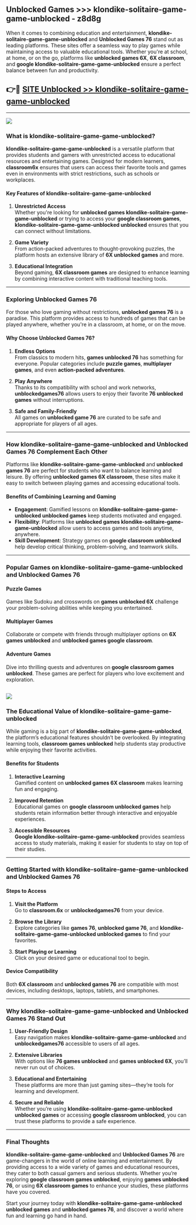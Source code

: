 ## Unblocked Games >>> klondike-solitaire-game-game-unblocked - z8d8g 

When it comes to combining education and entertainment, **klondike-solitaire-game-game-unblocked** and **Unblocked Games 76** stand out as leading platforms. These sites offer a seamless way to play games while maintaining access to valuable educational tools. Whether you're at school, at home, or on the go, platforms like **unblocked games 6X**, **6X classroom**, and **google klondike-solitaire-game-game-unblocked** ensure a perfect balance between fun and productivity.
## 👉🔴 [SITE Unblocked >> klondike-solitaire-game-game-unblocked](http://unblockedgames.edu.pl?title=klondike-solitaire-game-game-unblocked&ref=24J)
---
<a href="http://unblockedgames.edu.pl?title=klondike-solitaire-game-game-unblocked&ref=24J/"><img src="https://github.com/user-attachments/assets/438f12ca-57a4-47a3-8ead-c64da593a1e5"/></a>
### What is klondike-solitaire-game-game-unblocked?  

**klondike-solitaire-game-game-unblocked** is a versatile platform that provides students and gamers with unrestricted access to educational resources and entertaining games. Designed for modern learners, **classroom6x** ensures that users can access their favorite tools and games even in environments with strict restrictions, such as schools or workplaces.  

#### Key Features of klondike-solitaire-game-game-unblocked  

1. **Unrestricted Access**  
   Whether you're looking for **unblocked games klondike-solitaire-game-game-unblocked** or trying to access your **google classroom games**, **klondike-solitaire-game-game-unblocked unblocked** ensures that you can connect without limitations.  

2. **Game Variety**  
   From action-packed adventures to thought-provoking puzzles, the platform hosts an extensive library of **6X unblocked games** and more.  

3. **Educational Integration**  
   Beyond gaming, **6X classroom games** are designed to enhance learning by combining interactive content with traditional teaching tools.  



---

### Exploring Unblocked Games 76  

For those who love gaming without restrictions, **unblocked games 76** is a paradise. This platform provides access to hundreds of games that can be played anywhere, whether you're in a classroom, at home, or on the move.  

#### Why Choose Unblocked Games 76?  

1. **Endless Options**  
   From classics to modern hits, **games unblocked 76** has something for everyone. Popular categories include **puzzle games**, **multiplayer games**, and even **action-packed adventures**.  

2. **Play Anywhere**  
   Thanks to its compatibility with school and work networks, **unblockedgames76** allows users to enjoy their favorite **76 unblocked games** without interruptions.  

3. **Safe and Family-Friendly**  
   All games on **unblocked game 76** are curated to be safe and appropriate for players of all ages.  

---

### How klondike-solitaire-game-game-unblocked and Unblocked Games 76 Complement Each Other  

Platforms like **klondike-solitaire-game-game-unblocked** and **unblocked games 76** are perfect for students who want to balance learning and leisure. By offering **unblocked games 6X classroom**, these sites make it easy to switch between playing games and accessing educational tools.  

#### Benefits of Combining Learning and Gaming  

- **Engagement**: Gamified lessons on **klondike-solitaire-game-game-unblocked unblocked games** keep students motivated and engaged.  
- **Flexibility**: Platforms like **unblocked games klondike-solitaire-game-game-unblocked** allow users to access games and tools anytime, anywhere.  
- **Skill Development**: Strategy games on **google classroom unblocked** help develop critical thinking, problem-solving, and teamwork skills.  

---

### Popular Games on klondike-solitaire-game-game-unblocked and Unblocked Games 76  

#### Puzzle Games  

Games like Sudoku and crosswords on **games unblocked 6X** challenge your problem-solving abilities while keeping you entertained.  

#### Multiplayer Games  

Collaborate or compete with friends through multiplayer options on **6X games unblocked** and **unblocked games google classroom**.  

#### Adventure Games  

Dive into thrilling quests and adventures on **google classroom games unblocked**. These games are perfect for players who love excitement and exploration.  

<a href="http://download.freeplayer.one?title=klondike-solitaire-game-game-unblocked&ref=23D/"><img src="https://github.com/user-attachments/assets/fe0c3e91-c8e1-489c-acf0-e2f614c12fb8"/></a>
---

### The Educational Value of klondike-solitaire-game-game-unblocked  

While gaming is a big part of **klondike-solitaire-game-game-unblocked**, the platform’s educational features shouldn’t be overlooked. By integrating learning tools, **classroom games unblocked** help students stay productive while enjoying their favorite activities.  

#### Benefits for Students  

1. **Interactive Learning**  
   Gamified content on **unblocked games 6X classroom** makes learning fun and engaging.  

2. **Improved Retention**  
   Educational games on **google classroom unblocked games** help students retain information better through interactive and enjoyable experiences.  

3. **Accessible Resources**  
   **Google klondike-solitaire-game-game-unblocked** provides seamless access to study materials, making it easier for students to stay on top of their studies.  

---

### Getting Started with klondike-solitaire-game-game-unblocked and Unblocked Games 76  

#### Steps to Access  

1. **Visit the Platform**  
   Go to **classroom.6x** or **unblockedgames76** from your device.  

2. **Browse the Library**  
   Explore categories like **games 76**, **unblocked game 76**, and **klondike-solitaire-game-game-unblocked unblocked games** to find your favorites.  

3. **Start Playing or Learning**  
   Click on your desired game or educational tool to begin.  

#### Device Compatibility  

Both **6X classroom** and **unblocked games 76** are compatible with most devices, including desktops, laptops, tablets, and smartphones.  

---

### Why klondike-solitaire-game-game-unblocked and Unblocked Games 76 Stand Out  

1. **User-Friendly Design**  
   Easy navigation makes **klondike-solitaire-game-game-unblocked** and **unblockedgames76** accessible to users of all ages.  

2. **Extensive Libraries**  
   With options like **76 games unblocked** and **games unblocked 6X**, you’ll never run out of choices.  

3. **Educational and Entertaining**  
   These platforms are more than just gaming sites—they’re tools for learning and development.  

4. **Secure and Reliable**  
   Whether you’re using **klondike-solitaire-game-game-unblocked unblocked games** or accessing **google classroom unblocked**, you can trust these platforms to provide a safe experience.  

---

### Final Thoughts  

**klondike-solitaire-game-game-unblocked** and **Unblocked Games 76** are game-changers in the world of online learning and entertainment. By providing access to a wide variety of games and educational resources, they cater to both casual gamers and serious students. Whether you’re exploring **google classroom games unblocked**, enjoying **games unblocked 76**, or using **6X classroom games** to enhance your studies, these platforms have you covered.  

Start your journey today with **klondike-solitaire-game-game-unblocked unblocked games** and **unblocked games 76**, and discover a world where fun and learning go hand in hand.  